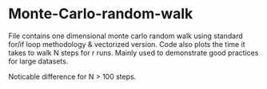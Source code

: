 # Monte-Carlo-random-walk
File contains one dimensional monte carlo random walk using standard for/if loop methodology & vectorized version. Code also plots the time it takes to walk N steps for r runs. Mainly used to demonstrate good practices for large datasets.

Noticable difference for N > 100 steps.
